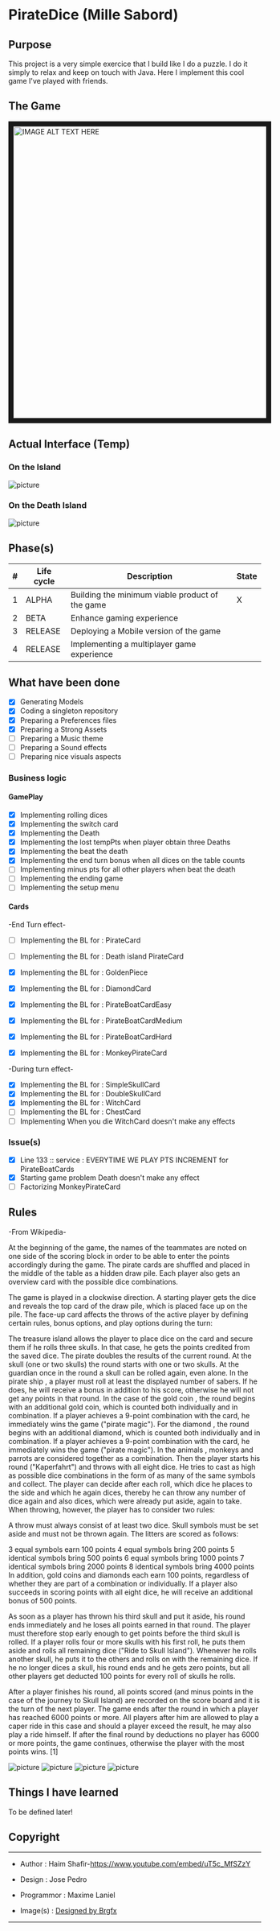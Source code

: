 # PirateDice (Mille Sabord)

## Purpose

This project is a very simple exercice that I build like I do a puzzle. I do it simply to relax and keep on touch with Java. Here I implement this cool game I've played with friends. 

## The Game
<!--![picture](src/Assets/PirateDice.jpg)-->

<a href="https://www.youtube.com/watch?v=D0BZScAbwU4" target="_blank"><img src="https://www.spielezar.ch/5820/piraten-kapern.jpg" 
alt="IMAGE ALT TEXT HERE" width="1012" height="580" border="10" /></a>

## Actual Interface (Temp)

### On the Island 
![picture](src/Assets/Looking/2019-01-17_Island.png)

### On the Death Island
![picture](src/Assets/Looking/2019-01-17_Death.png)

## Phase(s)

| # | Life cycle |                  Description                       | State |
|---|------------|----------------------------------------------------|-------|
| 1 | ALPHA      | Building the minimum viable product of the game    |   X   |
| 2 | BETA       | Enhance gaming experience                          |       |
| 3 | RELEASE    | Deploying a Mobile version of the game             |       |
| 4 | RELEASE    | Implementing a multiplayer game experience         |       |

## What have been done

- [x] Generating Models
- [x] Coding a singleton repository
- [x] Preparing a Preferences files 
- [x] Preparing a Strong Assets 
- [ ] Preparing a Music theme
- [ ] Preparing a Sound effects
- [ ] Preparing nice visuals aspects 

### Business logic

#### GamePlay
- [x] Implementing rolling dices
- [x] Implementing the switch card
- [x] Implementing the Death
- [x] Implementing the lost tempPts when player obtain three Deaths 
- [x] Implementing the beat the death
- [x] Implementing the end turn bonus when all dices on the table counts
- [ ] Implementing minus pts for all other players when beat the death
- [ ] Implementing the ending game
- [ ] Implementing the setup menu

#### Cards 
-End Turn effect-
- [ ] Implementing the BL for : PirateCard
- [ ] Implementing the BL for : Death island PirateCard
- [x] Implementing the BL for : GoldenPiece  
- [x] Implementing the BL for : DiamondCard 
- [x] Implementing the BL for : PirateBoatCardEasy
- [x] Implementing the BL for : PirateBoatCardMedium
- [x] Implementing the BL for : PirateBoatCardHard
- [x] Implementing the BL for : MonkeyPirateCard


-During turn effect- 
- [x] Implementing the BL for : SimpleSkullCard  
- [x] Implementing the BL for : DoubleSkullCard 
- [x] Implementing the BL for : WitchCard  
- [ ] Implementing the BL for : ChestCard 
- [ ] Implementing When you die WitchCard doesn't make any effects

### Issue(s)
- [x] Line 133 :: service : EVERYTIME WE PLAY PTS INCREMENT for PirateBoatCards 
- [x] Starting game problem Death doesn't make any effect
- [ ] Factorizing MonkeyPirateCard

## Rules

-From Wikipedia-

At the beginning of the game, the names of the teammates are noted on one side of the scoring block in order to be able to enter the points accordingly during the game. The pirate cards are shuffled and placed in the middle of the table as a hidden draw pile. Each player also gets an overview card with the possible dice combinations.

The game is played in a clockwise direction. A starting player gets the dice and reveals the top card of the draw pile, which is placed face up on the pile. The face-up card affects the throws of the active player by defining certain rules, bonus options, and play options during the turn:

The treasure island allows the player to place dice on the card and secure them if he rolls three skulls. In that case, he gets the points credited from the saved dice.
The pirate doubles the results of the current round.
At the skull (one or two skulls) the round starts with one or two skulls.
At the guardian once in the round a skull can be rolled again, even alone.
In the pirate ship , a player must roll at least the displayed number of sabers. If he does, he will receive a bonus in addition to his score, otherwise he will not get any points in that round.
In the case of the gold coin , the round begins with an additional gold coin, which is counted both individually and in combination. If a player achieves a 9-point combination with the card, he immediately wins the game ("pirate magic").
For the diamond , the round begins with an additional diamond, which is counted both individually and in combination. If a player achieves a 9-point combination with the card, he immediately wins the game ("pirate magic").
In the animals , monkeys and parrots are considered together as a combination.
Then the player starts his round ("Kaperfahrt") and throws with all eight dice. He tries to cast as high as possible dice combinations in the form of as many of the same symbols and collect. The player can decide after each roll, which dice he places to the side and which he again dices, thereby he can throw any number of dice again and also dices, which were already put aside, again to take. When throwing, however, the player has to consider two rules: 

A throw must always consist of at least two dice.
Skull symbols must be set aside and must not be thrown again.
The litters are scored as follows: 

3 equal symbols earn 100 points
4 equal symbols bring 200 points
5 identical symbols bring 500 points
6 equal symbols bring 1000 points
7 identical symbols bring 2000 points
8 identical symbols bring 4000 points
In addition, gold coins and diamonds each earn 100 points, regardless of whether they are part of a combination or individually. If a player also succeeds in scoring points with all eight dice, he will receive an additional bonus of 500 points.

As soon as a player has thrown his third skull and put it aside, his round ends immediately and he loses all points earned in that round. The player must therefore stop early enough to get points before the third skull is rolled. If a player rolls four or more skulls with his first roll, he puts them aside and rolls all remaining dice ("Ride to Skull Island"). Whenever he rolls another skull, he puts it to the others and rolls on with the remaining dice. If he no longer dices a skull, his round ends and he gets zero points, but all other players get deducted 100 points for every roll of skulls he rolls.

After a player finishes his round, all points scored (and minus points in the case of the journey to Skull Island) are recorded on the score board and it is the turn of the next player. The game ends after the round in which a player has reached 6000 points or more. All players after him are allowed to play a caper ride in this case and should a player exceed the result, he may also play a ride himself. If after the final round by deductions no player has 6000 or more points, the game continues, otherwise the player with the most points wins. [1]

![picture](src/Assets/Rules/Rules_1.png)
![picture](src/Assets/Rules/Rules_2.png)
![picture](src/Assets/Rules/Rules_3.png)
![picture](src/Assets/Rules/Rules_4.png)

## Things I have learned

To be defined later!

## Copyright
***
- Author : Haim Shafir-https://www.youtube.com/embed/uT5c_MfSZzY
- Design : Jose Pedro
- Programmor : Maxime Laniel 

- Image(s) : <a href="https://www.freepik.com/free-vector/island-background-design_1020626.htm">Designed by Brgfx</a> 
***
